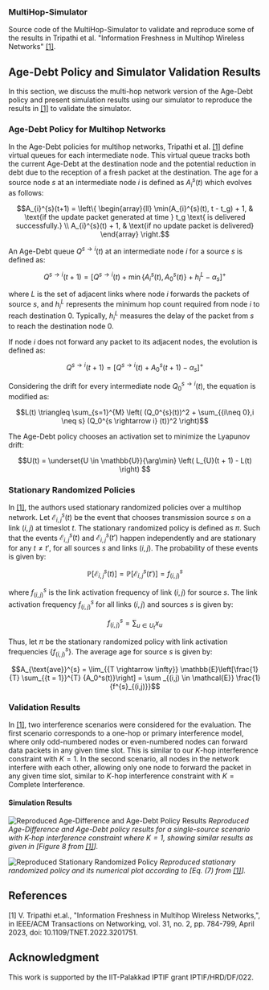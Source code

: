 ### MultiHop-Simulator


Source code of the MultiHop-Simulator to validate and reproduce some of the results in Tripathi et al. "Information Freshness in Multihop Wireless Networks" [[1]](#1).

## Age-Debt Policy and Simulator Validation Results

In this section, we discuss the multi-hop network version of the Age-Debt policy and present simulation results using our simulator to reproduce the results in [[1]](#1) to validate the simulator.

### Age-Debt Policy for Multihop Networks

In the Age-Debt policies for multihop networks, Tripathi et al. [[1]](#1) define virtual queues for each intermediate node. This virtual queue tracks both the current Age-Debt at the destination node and the potential reduction in debt due to the reception of a fresh packet at the destination. The age for a source node $s$ at an intermediate node $i$ is defined as $A_{i}^{s}(t)$ which evolves as follows:


```math
A_{i}^{s}(t+1) = \left\{
    \begin{array}{ll}
        \min(A_{i}^{s}(t), t - t_g) + 1, & \text{if the update packet generated at time } t_g \text{ is delivered successfully.} \\
        A_{i}^{s}(t) + 1, & \text{if no update packet is delivered}
    \end{array}
\right.
```

An Age-Debt queue $Q^{s \rightarrow i} (t)$ at an intermediate node $i$ for a source $s$ is defined as:

```math
Q^{s \rightarrow i} (t+1) = \left[ Q^{s \rightarrow i} (t) + \min \{A_{i}^{s}(t), A_{0}^{s}(t) \} + h_{i}^L -\alpha_s \right]^{+}
```

where $L$ is the set of adjacent links where node $i$ forwards the packets of source $s$, and $h_{i}^L$ represents the minimum hop count required from node $i$ to reach destination $0$. Typically, $h_{i}^L$ measures the delay of the packet from $s$ to reach the destination node $0$.

If node $i$ does not forward any packet to its adjacent nodes, the evolution is defined as:

``` math 
Q^{s \rightarrow i} (t+1) = \left[Q^{s \rightarrow i} (t)  + A_0^s(t+1) - \alpha_s \right] ^{+}
```

Considering the drift for every intermediate node $Q_0^{s \rightarrow i} (t)$, the equation is modified as:

``` math 
L(t) \triangleq \sum_{s=1}^{M} \left(  (Q_0^{s}(t))^2 + \sum_{{i\neq 0},i \neq s} (Q_0^{s \rightarrow i} (t))^2 \right)
```

The Age-Debt policy chooses an activation set to minimize the Lyapunov drift:

``` math 
U(t) = \underset{U \in \mathbb{U}}{\arg\min} \left( L_{U}(t + 1) - L(t) \right)
  
```

### Stationary Randomized Policies
In [[1]](#1), the authors used stationary randomized policies over a multihop network. Let $\mathcal{E}^{s}_{i,j}(t)$ be the event that chooses transmission source $s$ on a link $(i,j)$ at timeslot $t$. The stationary randomized policy is defined as $\pi$. Such that the events $`\mathcal{E}^{s}_{i,j}(t)`$ and $`\mathcal{E}^{s}_{i,j} (t')`$ happen independently and are stationary for any $t \neq t'$, for all sources $s$ and links $(i,j)$. The probability of these events is given by:

``` math 
\mathbb{P} [\mathcal{E}^{s}_{i,j} (t)] = \mathbb{P} [\mathcal{E}^{s}_{i,j}(t')] = f^{s}_{(i,j)}
```

where $`f^{s}_{(i,j)}`$ is the link activation frequency of link $(i,j)$ for source $s$. The link activation frequency $f^{s}_{(i,j)}$ for all links $(i,j)$ and sources $s$ is given by:

``` math 
f^{s}_{(i,j)} = \sum_{u \in {U}_{t}} x_u
```

Thus, let $\pi$ be the stationary randomized policy with link activation frequencies $\{f^{s}_{(i,j)}\}$. The average age for source $s$ is given by:

``` math 
A_{\text{ave}}^{s} = \lim_{{T \rightarrow \infty}} \mathbb{E}\left[\frac{1}{T} \sum_{{t = 1}}^{T} {A_0^s(t)}\right] = \sum _{(i,j) \in \mathcal{E}} \frac{1}{f^{s}_{(i,j)}}
```

### Validation Results

In [[1]](#1), two interference scenarios were considered for the evaluation. The first scenario corresponds to a one-hop or primary interference model, where only odd-numbered nodes or even-numbered nodes can forward data packets in any given time slot. This is similar to our $K$-hop interference constraint with $K=1$. In the second scenario, all nodes in the network interfere with each other, allowing only one node to forward the packet in any given time slot, similar to $K$-hop interference constraint with $K=\text{Complete Interference}$.

#### Simulation Results

![Reproduced Age-Difference and Age-Debt Policy Results](https://github.com/nibin-raj/MultiHop-Simulator/tree/main/figures/agediff_agedebt_khop1_linenetwork.png)
*Reproduced Age-Difference and Age-Debt policy results for a single-source scenario with $`K`$-hop interference constraint where $`K=1`$, showing similar results as given in [Figure 8 from [[1]](#1)].*

![Reproduced Stationary Randomized Policy](https://github.com/nibin-raj/MultiHop-Simulator/tree/main/figures/Randomized_policylinenetwork_comparison.png)
*Reproduced stationary randomized policy and its numerical plot according to [Eq. (7) from [[1]](#1)].*



## References
<a id="1">[1]</a> 
V. Tripathi et.al., "Information Freshness in Multihop Wireless Networks,", in IEEE/ACM Transactions on Networking, vol. 31, no. 2, pp. 784-799, April 2023, 
 doi: 10.1109/TNET.2022.3201751.

## Acknowledgment

This work is supported by the IIT-Palakkad IPTIF grant IPTIF/HRD/DF/022.
